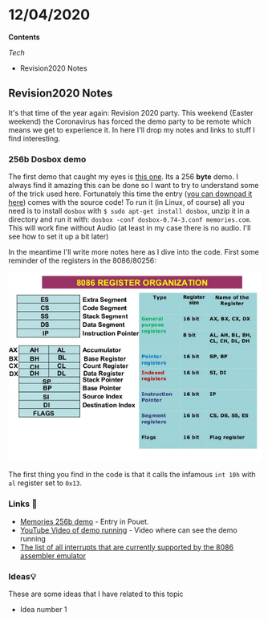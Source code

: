 # 12/04/2020

**Contents**

*Tech*

- Revision2020 Notes

## Revision2020 Notes

It's that time of the year again: Revision 2020 party. This weekend (Easter weekend) the Coronavirus has forced the demo party to be remote which means we get to experience it. In here I'll drop my notes and links to stuff I find interesting.


### 256b Dosbox demo

The first demo that caught my eyes is [this one](https://www.youtube.com/watch?v=Imquk_3oFf4). Its a 256 **byte** demo. I always find it amazing this can be done so I want to try to understand some of the trick used here. Fortunately this time the entry ([you can downoad it here](https://www.pouet.net/prod.php?which=85227)) comes with the source code! To run it (in Linux, of course) all you need is to install `dosbox` with `$ sudo apt-get install dosbox`, unzip it in a directory and run it with: `dosbox -conf dosbox-0.74-3.conf memories.com`. This will work fine without Audio (at least in my case there is no audio. I'll see how to set it up a bit later)

In the meantime I'll write more notes here as I dive into the code. First some reminder of the registers in the 8086/80256:

![8086 Register Organization](imgs/2020-04-12/8086-6-638.jpg)

The first thing you find in the code is that it calls the infamous `int 10h` with `al` register set to `0x13`.

### Links 🔗

- [Memories 256b demo](https://www.pouet.net/prod.php?which=85227) - Entry in Pouet.
- [YouTube Video of demo running](https://www.youtube.com/watch?v=Imquk_3oFf4) - Video where can see the demo running
- [The list of all interrupts that are currently supported by the 8086 assembler emulator](http://www.ablmcc.edu.hk/~scy/CIT/8086_bios_and_dos_interrupts.htm)

### Ideas💡

These are some ideas that I have related to this topic

- Idea number 1
